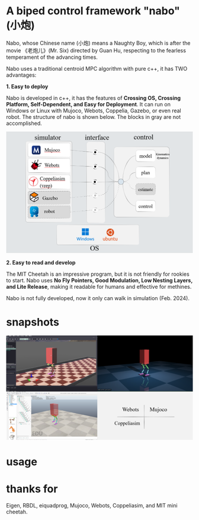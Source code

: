 # A biped control framework "nabo" (小炮)

Nabo, whose Chinese name (小炮) means a Naughty Boy, which is after the movie 《老炮儿》(Mr. Six) directed by Guan Hu, respecting to the fearless temperament of the advancing times.

Nabo uses a traditional centroid MPC algorithm with pure c++, it has TWO advantages:

**1. Easy to deploy**

Nabo is developed in c++, it has the features of **Crossing OS, Crossing Platform, Self-Dependent, and Easy for Deployment**. It can run on Windows or Linux with Mujoco, Webots, Coppelia, Gazebo, or even real robot. The structure of nabo is shown below. The blocks in gray are not accomplished.

![项目结构](image/项目结构-english.png)

**2. Easy to read and develop**

The MIT Cheetah is an impressive program, but it is not friendly for rookies to start. Nabo uses **No Fly Pointers, Good Modulation, Low Nesting Layers, and Lite Release**, making it readable for humans and effective for methines.

Nabo is not fully developed, now it only can walk in simulation (Feb. 2024).
# snapshots

![运行截图](image/运行截图.png)

# usage

# thanks for
Eigen, RBDL, eiquadprog, Mujoco, Webots, Coppeliasim, and MIT mini cheetah.
